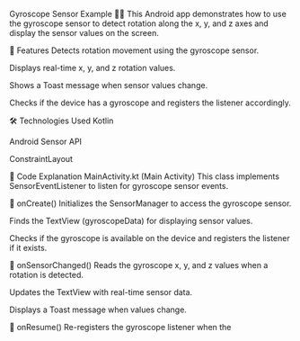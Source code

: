 Gyroscope Sensor Example 📱🔄
This Android app demonstrates how to use the gyroscope sensor to detect rotation along the x, y, and z axes and display the sensor values on the screen.

📌 Features
Detects rotation movement using the gyroscope sensor.

Displays real-time x, y, and z rotation values.

Shows a Toast message when sensor values change.

Checks if the device has a gyroscope and registers the listener accordingly.

🛠 Technologies Used
Kotlin

Android Sensor API

ConstraintLayout

📜 Code Explanation
MainActivity.kt (Main Activity)
This class implements SensorEventListener to listen for gyroscope sensor events.

🔹 onCreate()
Initializes the SensorManager to access the gyroscope sensor.

Finds the TextView (gyroscopeData) for displaying sensor values.

Checks if the gyroscope is available on the device and registers the listener if it exists.

🔹 onSensorChanged()
Reads the gyroscope x, y, and z values when a rotation is detected.

Updates the TextView with real-time sensor data.

Displays a Toast message when values change.

🔹 onResume()
Re-registers the gyroscope listener when the
